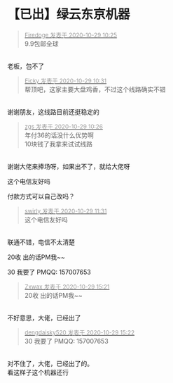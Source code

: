 # 【已出】绿云东京机器


<div class="quote"><blockquote><font size="2"><a href="https://www.hostloc.com/forum.php?mod=redirect&amp;goto=findpost&amp;pid=9367984&amp;ptid=759703" target="_blank"><font color="#999999">Firedoge 发表于 2020-10-29 10:25</font></a></font><br />
9.9包邮全球</blockquote></div><br />
老板，包不了

<div class="quote"><blockquote><font size="2"><a href="https://www.hostloc.com/forum.php?mod=redirect&amp;goto=findpost&amp;pid=9368018&amp;ptid=759703" target="_blank"><font color="#999999">Eicky 发表于 2020-10-29 10:31</font></a></font><br />
帮顶吧，这家主要大盘鸡香，不过这个线路确实不错</blockquote></div><br />
谢谢朋友，这线路目前还挺稳定的

<div class="quote"><blockquote><font size="2"><a href="https://www.hostloc.com/forum.php?mod=redirect&amp;goto=findpost&amp;pid=9367993&amp;ptid=759703" target="_blank"><font color="#999999">zgs 发表于 2020-10-29 10:26</font></a></font><br />
年付36的话没什么优势啊<br />
10块钱了我拿来试试线路</blockquote></div><br />
谢谢大佬来捧场呀，如果出不了，就给大佬呀

这个电信友好吗

付款方式可以自己改吗？

<div class="quote"><blockquote><font size="2"><a href="https://www.hostloc.com/forum.php?mod=redirect&amp;goto=findpost&amp;pid=9368401&amp;ptid=759703" target="_blank"><font color="#999999">swirly 发表于 2020-10-29 11:31</font></a></font><br />
这个电信友好吗</blockquote></div><br />
联通不错，电信不太清楚

20收 出的话PM我~~

30 我要了 PMQQ: 157007653

<div class="quote"><blockquote><font size="2"><a href="https://www.hostloc.com/forum.php?mod=redirect&amp;goto=findpost&amp;pid=9369455&amp;ptid=759703" target="_blank"><font color="#999999">Zxwax 发表于 2020-10-29 15:21</font></a></font><br />
20收 出的话PM我~~</blockquote></div><br />
不好意思，大佬，已经出了

<div class="quote"><blockquote><font size="2"><a href="https://www.hostloc.com/forum.php?mod=redirect&amp;goto=findpost&amp;pid=9369462&amp;ptid=759703" target="_blank"><font color="#999999">dengdaisky520 发表于 2020-10-29 15:22</font></a></font><br />
30 我要了 PMQQ: 157007653</blockquote></div><br />
对不住了，大佬，已经出了的。<br />
看这样子这个机器还行
